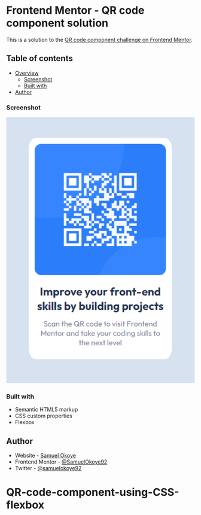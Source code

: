 # Frontend Mentor - QR code component solution

This is a solution to the [QR code component challenge on Frontend Mentor](https://www.frontendmentor.io/challenges/qr-code-component-iux_sIO_H). 

## Table of contents

- [Overview](#overview)
  - [Screenshot](#screenshot)
  - [Built with](#built-with)
- [Author](#author)


### Screenshot

![](./design/Screenshot%20(28)%202.png)

### Built with

- Semantic HTML5 markup
- CSS custom properties
- Flexbox



## Author

- Website - [Samuel Okoye](https://www.your-site.com)
- Frontend Mentor - [@SamuelOkoye92](https://www.frontendmentor.io/profile/yourusername)
- Twitter - [@samuelokoye92](https://www.twitter.com/yourusername)





# QR-code-component-using-CSS-flexbox
